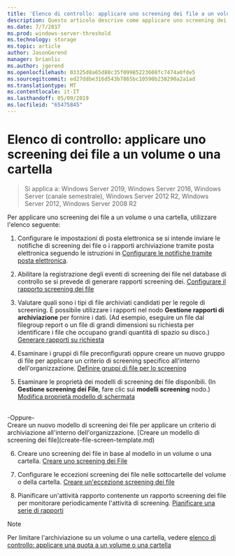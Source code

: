 ```yaml
---
title: 'Elenco di controllo: applicare uno screening dei file a un volume o una cartella'
description: Questo articolo descrive come applicare uno screening dei file a un volume o una cartella
ms.date: 7/7/2017
ms.prod: windows-server-threshold
ms.technology: storage
ms.topic: article
author: JasonGerend
manager: brianlic
ms.author: jgerend
ms.openlocfilehash: 03325d8a65d88c35f09985223608fc7474a0fde5
ms.sourcegitcommit: ed27ddbe316d543b7865bc10590b238290a2a1ad
ms.translationtype: MT
ms.contentlocale: it-IT
ms.lasthandoff: 05/09/2019
ms.locfileid: "65475845"
---
```

# <a name="checklist---apply-a-file-screen-to-a-volume-or-folder"></a>Elenco di controllo: applicare uno screening dei file a un volume o una cartella

> Si applica a: Windows Server 2019, Windows Server 2016, Windows Server (canale semestrale), Windows Server 2012 R2, Windows Server 2012, Windows Server 2008 R2

Per applicare uno screening dei file a un volume o una cartella, utilizzare l'elenco seguente:
1. Configurare le impostazioni di posta elettronica se si intende inviare le notifiche di screening dei file o i rapporti archiviazione tramite posta elettronica seguendo le istruzioni in [Configurare le notifiche tramite posta elettronica](configure-email-notifications.md).

2. Abilitare la registrazione degli eventi di screening dei file nel database di controllo se si prevede di generare rapporti screening dei.
[Configurare il rapporto screening dei file](configure-file-screen-audit.md)

3. Valutare quali sono i tipi di file archiviati candidati per le regole di screening. È possibile utilizzare i rapporti nel nodo **Gestione rapporti di archiviazione** per fornire i dati. (Ad esempio, eseguire un file dal filegroup report o un file di grandi dimensioni su richiesta per identificare i file che occupano grandi quantità di spazio su disco.) [Generare rapporti su richiesta](generate-reports-on-demand.md) 

4. Esaminare i gruppi di file preconfigurati oppure creare un nuovo gruppo di file per applicare un criterio di screening specifico all'interno dell'organizzazione. [Definire gruppi di file per lo screening](define-file-groups-for-screening.md)  

5. Esaminare le proprietà dei modelli di screening dei file disponibili. (In **Gestione screening dei File**, fare clic sui **modelli screening** nodo.) [Modifica proprietà modello di schermata](edit-file-screen-template-properties.md) 
<br />
 -Oppure-
 <br /> Creare un nuovo modello di screening dei file per applicare un criterio di archiviazione all'interno dell'organizzazione.  [Creare un modello di screening dei file](create-file-screen-template.md) 

6. Creare uno screening dei file in base al modello in un volume o una cartella. 
 [Creare uno screening dei File](create-file-screen.md)
 
7. Configurare le eccezioni screening dei file nelle sottocartelle del volume o della cartella. [Creare un'eccezione screening dei file](create-file-screen-exception.md) 

8. Pianificare un'attività rapporto contenente un rapporto screening dei file per monitorare periodicamente l'attività di screening.
  [Pianificare una serie di rapporti](schedule-set-of-reports.md)


> [!NOTE]
> Per limitare l'archiviazione su un volume o una cartella, vedere [elenco di controllo: applicare una quota a un volume o una cartella](checklist-apply-file-screen-to-volume-or-folder.md)